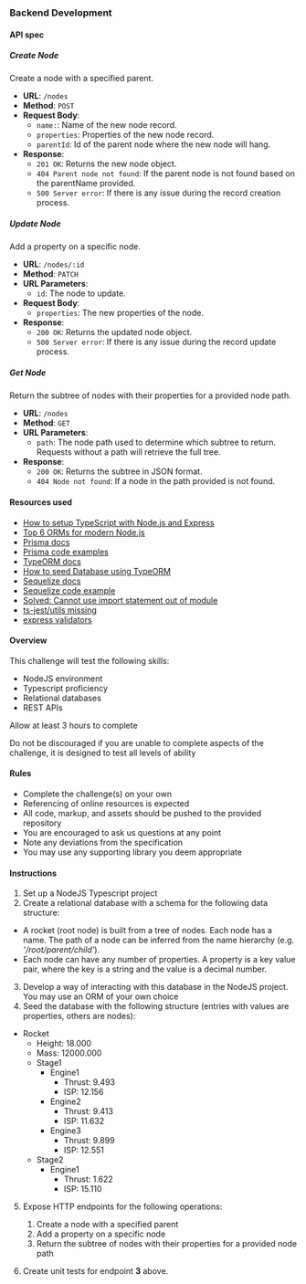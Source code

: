 ### Backend Development

#### API spec

##### Create Node
Create a node with a specified parent.

- **URL**: `/nodes`
- **Method**: `POST`
- **Request Body**:
  - `name:`: Name of the new node record.
  - `properties`: Properties of the new node record.
  - `parentId`: Id of the parent node where the new node will hang.
- **Response**:
  - `201 OK`: Returns the new node object.
  - `404 Parent node not found`: If the parent node is not found based on the parentName provided.
  - `500 Server error`: If there is any issue during the record creation process.

##### Update Node
Add a property on a specific node.

- **URL**: `/nodes/:id`
- **Method**: `PATCH`
- **URL Parameters**:
  - `id`: The node to update.
- **Request Body**:
  - `properties`: The new properties of the node.
- **Response**:
  - `200 OK`: Returns the updated node object.
  - `500 Server error`: If there is any issue during the record update process.

##### Get Node
Return the subtree of nodes with their properties for a provided node path.

- **URL**: `/nodes`
- **Method**: `GET`
- **URL Parameters**:
  - `path`: The node path used to determine which subtree to return. Requests without a path will retrieve the full tree.
- **Response**:
  - `200 OK`: Returns the subtree in JSON format.
  - `404 Node not found`: If a node in the path provided is not found.

#### Resources used

- [How to setup TypeScript with Node.js and Express](https://dev.to/cristain/how-to-set-up-typescript-with-nodejs-and-express-2023-gf)
- [Top 6 ORMs for modern Node.js](https://amplication.com/blog/top-6-orms-for-modern-nodejs-app-development)
- [Prisma docs](https://www.prisma.io/docs/getting-started)
- [Prisma code examples](https://github.com/prisma/prisma-examples/)
- [TypeORM docs](https://typeorm.io/)
- [How to seed Database using TypeORM](https://dev.to/franciscomendes10866/how-to-seed-database-using-typeorm-seeding-4kd5)
- [Sequelize docs](https://sequelize.org/docs/v6/)
- [Sequelize code example](https://github.com/willjw3/sequelize-typescript-tutorial/blob/main/models/index.ts)
- [Solved: Cannot use import statement out of module](https://kinsta.com/knowledgebase/cannot-use-import-statement-outside-module/#:~:text=This%20error%20usually%20occurs%20in,import%20statement%20causes%20the%20error.)
- [ts-jest/utils missing](https://stackoverflow.com/questions/72960399/ts-jest-utils-missing)
- [express validators](https://express-validator.github.io/docs/guides/getting-started)

#### Overview

This challenge will test the following skills:

- NodeJS environment
- Typescript proficiency
- Relational databases
- REST APIs

Allow at least 3 hours to complete

Do not be discouraged if you are unable to complete aspects of the challenge, it is designed to test all levels of ability

#### Rules

- Complete the challenge(s) on your own
- Referencing of online resources is expected
- All code, markup, and assets should be pushed to the provided repository
- You are encouraged to ask us questions at any point
- Note any deviations from the specification
- You may use any supporting library you deem appropriate

#### Instructions

1.  Set up a NodeJS Typescript project
2.  Create a relational database with a schema for the following data structure:

- A rocket (root node) is built from a tree of nodes. Each node has a name. The path of a node can be inferred from the name hierarchy (e.g. _'/root/parent/child'_).
- Each node can have any number of properties. A property is a key value pair, where the key is a string and the value is a decimal number.

3.  Develop a way of interacting with this database in the NodeJS project. You may use an ORM of your own choice
4.  Seed the database with the following structure (entries with values are properties, others are nodes):

- Rocket
  - Height: 18.000
  - Mass: 12000.000
  - Stage1
    - Engine1
      - Thrust: 9.493
      - ISP: 12.156
    - Engine2
      - Thrust: 9.413
      - ISP: 11.632
    - Engine3
      - Thrust: 9.899
      - ISP: 12.551
  - Stage2
    - Engine1
      - Thrust: 1.622
      - ISP: 15.110

5.  Expose HTTP endpoints for the following operations:

    1.  Create a node with a specified parent
    2.  Add a property on a specific node
    3.  Return the subtree of nodes with their properties for a provided node path

6.  Create unit tests for endpoint **3** above.
